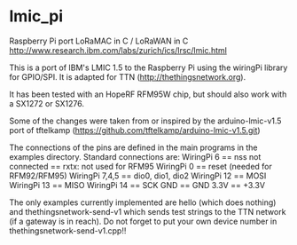 # lmic_pi
Raspberry Pi port LoRaMAC in C / LoRaWAN in C http://www.research.ibm.com/labs/zurich/ics/lrsc/lmic.html

This is a port of IBM's LMIC 1.5 to the Raspberry Pi using the wiringPi library for GPIO/SPI.
It is adapted for TTN (http://thethingsnetwork.org).

It has been tested with an HopeRF RFM95W chip, but should also work with a SX1272 or SX1276.

Some of the changes were taken from or inspired by the arduino-lmic-v1.5 port of tftelkamp (https://github.com/tftelkamp/arduino-lmic-v1.5.git) 

The connections of the pins are defined in the main programs in the examples directory.
Standard connections are:
  WiringPi 6  == nss
  not connected == rxtx: not used for RFM95
  WiringPi 0 == reset (needed for RFM92/RFM95)
  WiringPi 7,4,5 == dio0, dio1, dio2
  WiringPi 12 == MOSI
  WiringPi 13 == MISO
  WiringPi 14 == SCK
  GND  == GND
  3.3V  == +3.3V
  
The only examples currently implemented are hello (which does nothing) and thethingsnetwork-send-v1 which sends test strings to the TTN network (if a gateway is in reach).
Do not forget to put your own device number in thethingsnetwork-send-v1.cpp!!
